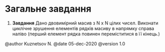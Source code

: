 # Загальне завдання

1. **Завдання** Дано двовимірний масив з N x N цілих чисел. Виконати циклічне зрушення елементів рядків масиву в напрямку справа наліво (перший елемент рядка повинен переміститися в її кінець.)

@author Kuznetsov N.
@date 05-dec-2020
@version 1.0